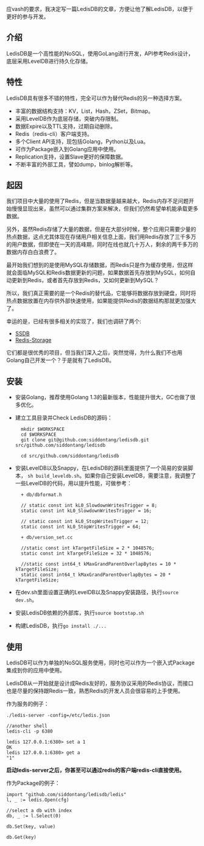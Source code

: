 应vash的要求，我决定写一篇LedisDB的文章，方便让他了解LedisDB，以便于更好的参与开发。

## 介绍

LedisDB是一个高性能的NoSQL，使用GoLang进行开发，API参考Redis设计，底层采用LevelDB进行持久化存储。

## 特性

LedisDB具有很多不错的特性，完全可以作为替代Redis的另一种选择方案。

+ 丰富的数据结构支持：KV，List，Hash，ZSet，Bitmap。
+ 采用LevelDB作为底层存储，突破内存限制。
+ 数据Expire以及TTL支持，过期自动删除。
+ Redis（redis-cli）客户端支持。
+ 多个Client API支持，现包括Golang，Python以及Lua。
+ 可作为Package嵌入到Golang应用中使用。
+ Replication支持，设置Slave更好的保障数据。
+ 不断丰富的外部工具，譬如dump，binlog解析等。

## 起因

我们项目中大量的使用了Redis，但是当数据量越来越大，Redis内存不足问题开始慢慢显现出来，虽然可以通过集群方案来解决，但我们仍然希望单机能承载更多数据。

另外，虽然Redis存储了大量的数据，但是在大部分时候，整个应用只需要少量的热点数据，这点尤其体现在存储用户相关信息上面，我们用Redis存放了三千多万的用户数据，但即使在一天的高峰期，同时在线也就几十万人，剩余的两千多万的数据内存白白浪费了。

最开始我们想到的是使用MySQL存储数据，而Redis只是作为缓存使用，但这样就会面临MySQL和Redis数据更新的问题，如果数据首先存放到MySQL，如何自动更新到Redis，或者首先存放到Redis，又如何更新到MySQL？

所以，我们真正需要的是一个Redis的替代品，它能够将数据存放到硬盘，同时将热点数据放置在内存供外部快速使用，如果能提供Redis的数据结构那就更加强大了。

幸运的是，已经有很多相关的实现了，我们也调研了两个:

+ [SSDB](https://github.com/ideawu/ssdb)
+ [Redis-Storage](https://github.com/qiye/redis-storage)

它们都是很优秀的项目，但当我们深入之后，突然觉得，为什么我们不也用Golang自己开发一个？于是就有了LedisDB。

## 安装

+ 安装Golang，推荐使用Golang 1.3的最新版本，性能提升很大，GC也做了很多优化。

+ 建立工具目录并Check LedisDB的源码：

        mkdir $WORKSPACE
        cd $WORKSPACE
        git clone git@github.com:siddontang/ledisdb.git src/github.com/siddontang/ledisdb

        cd src/github.com/siddontang/ledisdb

+ 安装LevelDB以及Snappy，在LedisDB的源码里面提供了一个简易的安装脚本， ```sh build_leveldb.sh```。如果你自己安装LevelDB，需要注意，我调整了一些LevelDB的代码，用以提升性能，可做参考：

        + db/dbformat.h
        
        // static const int kL0_SlowdownWritesTrigger = 8;
        static const int kL0_SlowdownWritesTrigger = 16;
        
        // static const int kL0_StopWritesTrigger = 12;
        static const int kL0_StopWritesTrigger = 64;
        
        + db/version_set.cc
        
        //static const int kTargetFileSize = 2 * 1048576;
        static const int kTargetFileSize = 32 * 1048576;
        
        //static const int64_t kMaxGrandParentOverlapBytes = 10 * kTargetFileSize;
        static const int64_t kMaxGrandParentOverlapBytes = 20 * kTargetFileSize;

+ 在dev.sh里面设置正确的LevelDB以及Snappy安装路径，执行```source dev.sh```。

+ 安装LedisDB依赖的外部库，执行```source bootstap.sh```

+ 构建LedisDB，执行```go install ./...```

## 使用

LedisDB可以作为单独的NoSQL服务使用，同时也可以作为一个嵌入式Package集成到你的应用中使用。

LedisDB从一开始就是设计成Redis友好的，服务协议采用的Redis协议，而接口也是尽量的保持跟Redis一致，熟悉Redis的开发人员会很容易的上手使用。

作为服务的例子：

    ./ledis-server -config=/etc/ledis.json

    //another shell
    ledis-cli -p 6380
    
    ledis 127.0.0.1:6380> set a 1
    OK
    ledis 127.0.0.1:6380> get a
    "1"
 
**启动ledis-server之后，你甚至可以通过redis的客户端redis-cli直接使用。**

作为Package的例子：

    import "github.com/siddontang/ledisdb/ledis"
    l, _ := ledis.Open(cfg)
    
    //select a db with index
    db, _ := l.Select(0)

    db.Set(key, value)

    db.Get(key)

